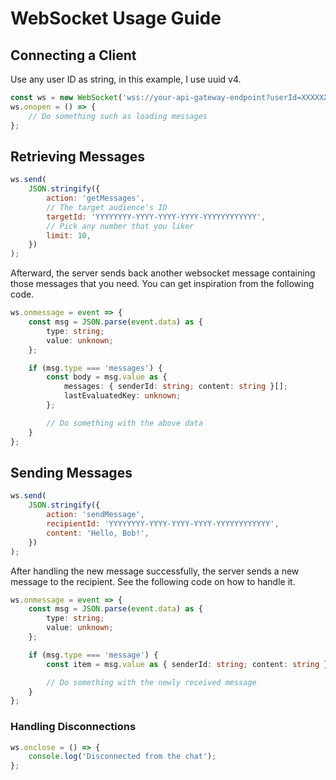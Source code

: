 # WebSocket Usage Guide

## Connecting a Client

Use any user ID as string, in this example, I use uuid v4.

```javascript
const ws = new WebSocket('wss://your-api-gateway-endpoint?userId=XXXXXXXX-XXXX-XXXX-XXXX-XXXXXXXXXXXX');
ws.onopen = () => {
    // Do something such as loading messages
};
```

## Retrieving Messages

```javascript
ws.send(
    JSON.stringify({
        action: 'getMessages',
        // The target audience's ID
        targetId: 'YYYYYYYY-YYYY-YYYY-YYYY-YYYYYYYYYYYY',
        // Pick any number that you liker
        limit: 10,
    })
);
```

Afterward, the server sends back another websocket message containing those
messages that you need. You can get inspiration from the following code.

```ts
ws.onmessage = event => {
    const msg = JSON.parse(event.data) as {
        type: string;
        value: unknown;
    };

    if (msg.type === 'messages') {
        const body = msg.value as {
            messages: { senderId: string; content: string }[];
            lastEvaluatedKey: unknown;
        };

        // Do something with the above data
    }
};
```

## Sending Messages

```javascript
ws.send(
    JSON.stringify({
        action: 'sendMessage',
        recipientId: 'YYYYYYYY-YYYY-YYYY-YYYY-YYYYYYYYYYYY',
        content: 'Hello, Bob!',
    })
);
```

After handling the new message successfully, the server sends a new message to
the recipient. See the following code on how to handle it.

```ts
ws.onmessage = event => {
    const msg = JSON.parse(event.data) as {
        type: string;
        value: unknown;
    };

    if (msg.type === 'message') {
        const item = msg.value as { senderId: string; content: string };

        // Do something with the newly received message
    }
};
```

### Handling Disconnections

```javascript
ws.onclose = () => {
    console.log('Disconnected from the chat');
};
```
